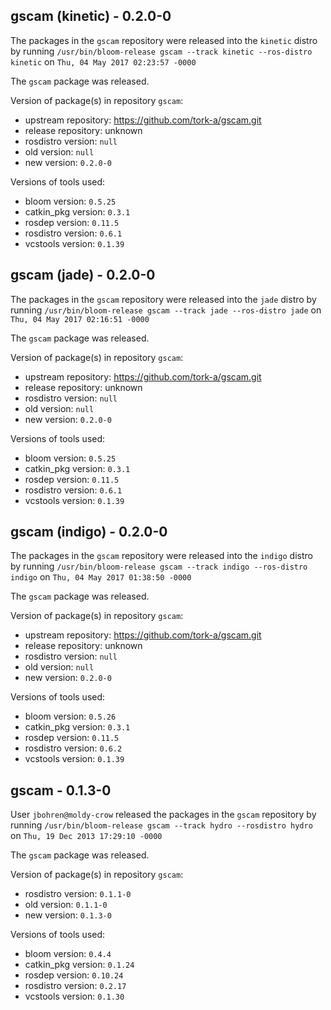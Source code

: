 ## gscam (kinetic) - 0.2.0-0

The packages in the `gscam` repository were released into the `kinetic` distro by running `/usr/bin/bloom-release gscam --track kinetic --ros-distro kinetic` on `Thu, 04 May 2017 02:23:57 -0000`

The `gscam` package was released.

Version of package(s) in repository `gscam`:

- upstream repository: https://github.com/tork-a/gscam.git
- release repository: unknown
- rosdistro version: `null`
- old version: `null`
- new version: `0.2.0-0`

Versions of tools used:

- bloom version: `0.5.25`
- catkin_pkg version: `0.3.1`
- rosdep version: `0.11.5`
- rosdistro version: `0.6.1`
- vcstools version: `0.1.39`


## gscam (jade) - 0.2.0-0

The packages in the `gscam` repository were released into the `jade` distro by running `/usr/bin/bloom-release gscam --track jade --ros-distro jade` on `Thu, 04 May 2017 02:16:51 -0000`

The `gscam` package was released.

Version of package(s) in repository `gscam`:

- upstream repository: https://github.com/tork-a/gscam.git
- release repository: unknown
- rosdistro version: `null`
- old version: `null`
- new version: `0.2.0-0`

Versions of tools used:

- bloom version: `0.5.25`
- catkin_pkg version: `0.3.1`
- rosdep version: `0.11.5`
- rosdistro version: `0.6.1`
- vcstools version: `0.1.39`


## gscam (indigo) - 0.2.0-0

The packages in the `gscam` repository were released into the `indigo` distro by running `/usr/bin/bloom-release gscam --track indigo --ros-distro indigo` on `Thu, 04 May 2017 01:38:50 -0000`

The `gscam` package was released.

Version of package(s) in repository `gscam`:

- upstream repository: https://github.com/tork-a/gscam.git
- release repository: unknown
- rosdistro version: `null`
- old version: `null`
- new version: `0.2.0-0`

Versions of tools used:

- bloom version: `0.5.26`
- catkin_pkg version: `0.3.1`
- rosdep version: `0.11.5`
- rosdistro version: `0.6.2`
- vcstools version: `0.1.39`


## gscam - 0.1.3-0

User `jbohren@moldy-crow` released the packages in the `gscam` repository by running `/usr/bin/bloom-release gscam --track hydro --rosdistro hydro` on `Thu, 19 Dec 2013 17:29:10 -0000`

The `gscam` package was released.

Version of package(s) in repository `gscam`:
- rosdistro version: `0.1.1-0`
- old version: `0.1.1-0`
- new version: `0.1.3-0`

Versions of tools used:
- bloom version: `0.4.4`
- catkin_pkg version: `0.1.24`
- rosdep version: `0.10.24`
- rosdistro version: `0.2.17`
- vcstools version: `0.1.30`


